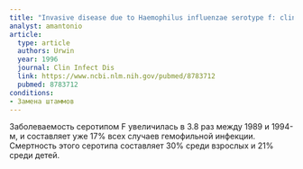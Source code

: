 ```yaml
---
title: "Invasive disease due to Haemophilus influenzae serotype f: clinical and epidemiologic characteristics in the H. influenzae serotype b vaccine era. The Haemophilus influenzae Study Group"
analyst: amantonio
article:
  type: article
  authors: Urwin
  year: 1996
  journal: Clin Infect Dis
  link: https://www.ncbi.nlm.nih.gov/pubmed/8783712
  pubmed: 8783712
conditions:
- Замена штаммов
---
```


Заболеваемость серотипом F увеличилась в 3.8 раз между 1989 и 1994-м, и составляет уже 17% всех случаев гемофильной инфекции. Смертность этого серотипа составляет 30% среди взрослых и 21% среди детей.
